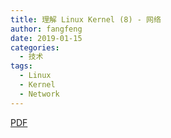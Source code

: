 ```yaml
---
title: 理解 Linux Kernel (8) - 网络
author: fangfeng
date: 2019-01-15
categories:
  - 技术
tags:
  - Linux
  - Kernel
  - Network
---
```


[PDF](https://drive.google.com/file/d/1l5Vjrs8vKy6b9EvZFP7c7hOblv2kHgNx/preview)
